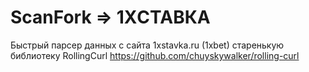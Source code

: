 # ScanFork => 1XСТАВКА
Быстрый парсер данных с сайта 1xstavka.ru (1xbet)  старенькую библиотеку RollingCurl https://github.com/chuyskywalker/rolling-curl
